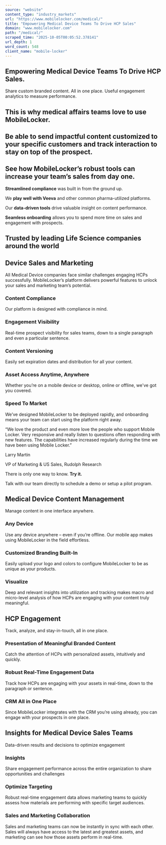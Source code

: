 ```yaml
---
source: "website"
content_type: "industry_markets"
url: "https://www.mobilelocker.com/medical/"
title: "Empowering Medical Device Teams To Drive HCP Sales"
domain: "www.mobilelocker.com"
path: "/medical/"
scraped_time: "2025-10-05T00:05:52.378141"
url_depth: 1
word_count: 548
client_name: "mobile-locker"
---
```


## Empowering Medical Device Teams To Drive HCP Sales.

Share custom branded content. All in one place. Useful engagement analytics to measure performance.

## This is why medical affairs teams love to use MobileLocker.

## Be able to send impactful content customized to your specific customers and track interaction to stay on top of the prospect.

## See how MobileLocker’s robust tools can increase your team’s sales from day one.

**Streamlined compliance** was built in from the ground up.

We **play well with Veeva** and other common pharma-utilized platforms.

Our **data-driven tools** drive valuable insight on content performance.

**Seamless onboarding** allows you to spend more time on sales and engagement with prospects.

## Trusted by leading Life Science companies around the world

## Device Sales and Marketing

All Medical Device companies face similar challenges engaging HCPs successfully. MobileLocker’s platform delivers powerful features to unlock your sales and marketing team’s potential.

### Content Compliance

Our platform is designed with compliance in mind.

### Engagement Visibility

Real-time prospect visibility for sales teams, down to a single paragraph and even a particular sentence.

### Content Versioning

Easily set expiration dates and distribution for all your content.

### Asset Access Anytime, Anywhere

Whether you’re on a mobile device or desktop, online or offline, we've got you covered.

### Speed To Market

We’ve designed MobileLocker to be deployed rapidly, and onboarding means your team can start using the platform right away.

“We love the product and even more love the people who support Mobile Locker. Very responsive and really listen to questions often responding with new features. The capabilities have increased regularly during the time we have been using Mobile Locker.”

Larry Martin

VP of Marketing & US Sales, Rudolph Research

There is only one way to know.  **Try it.**

Talk with our team directly to schedule a demo or setup a pilot program.

## Medical Device Content Management

Manage content in one interface anywhere.

### Any Device

Use any device anywhere – even if you’re offline. Our mobile app makes using MobileLocker in the field effortless.

### Customized Branding Built-In

Easily upload your logo and colors to configure MobileLocker to be as unique as your products.

### Visualize

Deep and relevant insights into utilization and tracking makes macro and micro-level analysis of how HCPs are engaging with your content truly meaningful.

## HCP Engagement

Track, analyze, and stay-in-touch, all in one place.

### Presentation of Meaningful Branded Content

Catch the attention of HCPs with personalized assets, intuitively and quickly.

### Robust Real-Time Engagement Data

Track how HCPs are engaging with your assets in real-time, down to the paragraph or sentence.

### CRM All in One Place

Since MobileLocker integrates with the CRM you’re using already, you can engage with your prospects in one place.

## Insights for Medical Device Sales Teams

Data-driven results and decisions to optimize engagement

### Insights

Share engagement performance across the entire organization to share opportunities and challenges

### Optimize Targeting

Robust real-time engagement data allows marketing teams to quickly assess how materials are performing with specific target audiences.

### Sales and Marketing Collaboration

Sales and marketing teams can now be instantly in sync with each other. Sales will always have access to the latest and greatest assets, and marketing can see how those assets perform in real-time.